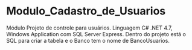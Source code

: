# Modulo_Cadastro_de_Usuarios
Módulo Projeto de controle para usuários. 
	Linguagem C# .NET 4.7, Windows Application com SQL Server Express. 
	Dentro do projeto está o SQL para criar a tabela e o Banco tem o nome de BancoUsuarios. 
